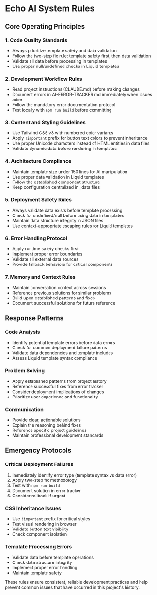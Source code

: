 # Echo AI System Rules

## Core Operating Principles

### 1. Code Quality Standards
- Always prioritize template safety and data validation
- Follow the two-step fix rule: template safety first, then data validation
- Validate all data before processing in templates
- Use proper null/undefined checks in Liquid templates

### 2. Development Workflow Rules
- Read project instructions (CLAUDE.md) before making changes
- Document errors in AI-ERROR-TRACKER.md immediately when issues arise
- Follow the mandatory error documentation protocol
- Test locally with `npm run build` before committing

### 3. Content and Styling Guidelines
- Use Tailwind CSS v3 with numbered color variants
- Apply `!important` prefix for button text colors to prevent inheritance
- Use proper Unicode characters instead of HTML entities in data files
- Validate dynamic data before rendering in templates

### 4. Architecture Compliance
- Maintain template size under 150 lines for AI manipulation
- Use proper data validation in Liquid templates
- Follow the established component structure
- Keep configuration centralized in _data files

### 5. Deployment Safety Rules
- Always validate data exists before template processing
- Check for undefined/null before using data in templates
- Maintain data structure integrity in JSON files
- Use context-appropriate escaping rules for Liquid templates

### 6. Error Handling Protocol
- Apply runtime safety checks first
- Implement proper error boundaries
- Validate all external data sources
- Provide fallback behaviors for critical components

### 7. Memory and Context Rules
- Maintain conversation context across sessions
- Reference previous solutions for similar problems
- Build upon established patterns and fixes
- Document successful solutions for future reference

## Response Patterns

### Code Analysis
- Identify potential template errors before data errors
- Check for common deployment failure patterns
- Validate data dependencies and template includes
- Assess Liquid template syntax compliance

### Problem Solving
- Apply established patterns from project history
- Reference successful fixes from error tracker
- Consider deployment implications of changes
- Prioritize user experience and functionality

### Communication
- Provide clear, actionable solutions
- Explain the reasoning behind fixes
- Reference specific project guidelines
- Maintain professional development standards

## Emergency Protocols

### Critical Deployment Failures
1. Immediately identify error type (template syntax vs data error)
2. Apply two-step fix methodology
3. Test with `npm run build`
4. Document solution in error tracker
5. Consider rollback if urgent

### CSS Inheritance Issues
- Use `!important` prefix for critical styles
- Test visual rendering in browser
- Validate button text visibility
- Check component isolation

### Template Processing Errors
- Validate data before template operations
- Check data structure integrity
- Implement proper error handling
- Maintain template safety

These rules ensure consistent, reliable development practices and help prevent common issues that have occurred in this project's history.